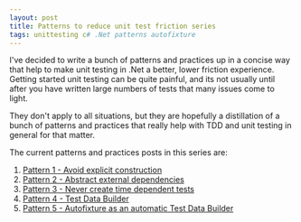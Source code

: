 ```yaml
---
layout: post
title: Patterns to reduce unit test friction series
tags: unittesting c# .Net patterns autofixture 
---
```


I've decided to write a bunch of patterns and practices up in a concise way that help to make unit testing in .Net a better, lower friction experience. Getting started unit testing can be quite painful, and its not usually until after you have written large numbers of tests that many issues come to light.

They don't apply to all situations, but they are hopefully a distillation of a bunch of patterns and practices that really help with TDD and unit testing in general for that matter.

The current patterns and practices posts in this series are:

1. [Pattern 1 - Avoid explicit construction](http://www.garethrepton.com/Reduce-Unit-Test-Friction-Pattern-1-Avoid-explicit-construction/)
2. [Pattern 2 - Abstract external dependencies](http://www.garethrepton.com/Reduce-Unit-Test-Friction-Pattern-2-Abstract-External-Dependencies/)
3. [Pattern 3 - Never create time dependent tests](http://www.garethrepton.com/Reduce-unit-test-friction-patterns-3-Never-create-time-dependent-tests/)
4. [Pattern 4 - Test Data Builder](http://www.garethrepton.com/Reduce-unit-test-friction-patterns-4-Test-Data-Builder/)
5. [Pattern 5 - Autofixture as an automatic Test Data Builder](http://www.garethrepton.com/Reduce-unit-test-friction-patterns-5-Autofixture-as-an-automatic-Test-Data-Builder/)







